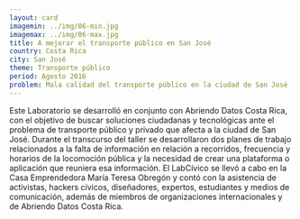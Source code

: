 ```yaml
---
layout: card
imagemin: ../img/06-min.jpg
imagemax: ../img/06-max.jpg
title: A mejorar el transporte público en San José
country: Costa Rica
city: San José
theme: Transporte público
period: Agosto 2016
problem: Mala calidad del transporte público en la ciudad de San José
---
```


Este Laboratorio se desarrolló en conjunto con Abriendo Datos Costa Rica, con el objetivo de buscar soluciones ciudadanas y tecnológicas ante el problema de transporte público y privado que afecta a la ciudad de San José. Durante el transcurso del taller se desarrollaron dos planes de trabajo relacionados a la falta de información en relación a recorridos, frecuencia y horarios de la locomoción pública y la necesidad de crear una plataforma o aplicación que reuniera esa información. El LabCívico se llevó a cabo en la Casa Emprendedora María Teresa Obregón y contó con la asistencia de activistas, hackers cívicos, diseñadores, expertos, estudiantes y medios de comunicación, además de miembros de organizaciones internacionales y de Abriendo Datos Costa Rica.
